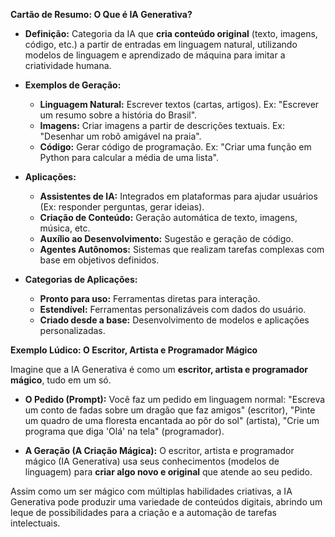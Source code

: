 **Cartão de Resumo: O Que é IA Generativa?**

* **Definição:** Categoria da IA que **cria conteúdo original** (texto, imagens, código, etc.) a partir de entradas em linguagem natural, utilizando modelos de linguagem e aprendizado de máquina para imitar a criatividade humana.

* **Exemplos de Geração:**
    * **Linguagem Natural:** Escrever textos (cartas, artigos). Ex: "Escrever um resumo sobre a história do Brasil".
    * **Imagens:** Criar imagens a partir de descrições textuais. Ex: "Desenhar um robô amigável na praia".
    * **Código:** Gerar código de programação. Ex: "Criar uma função em Python para calcular a média de uma lista".

* **Aplicações:**
    * **Assistentes de IA:** Integrados em plataformas para ajudar usuários (Ex: responder perguntas, gerar ideias).
    * **Criação de Conteúdo:** Geração automática de texto, imagens, música, etc.
    * **Auxílio ao Desenvolvimento:** Sugestão e geração de código.
    * **Agentes Autônomos:** Sistemas que realizam tarefas complexas com base em objetivos definidos.

* **Categorias de Aplicações:**
    * **Pronto para uso:** Ferramentas diretas para interação.
    * **Estendível:** Ferramentas personalizáveis com dados do usuário.
    * **Criado desde a base:** Desenvolvimento de modelos e aplicações personalizadas.

**Exemplo Lúdico: O Escritor, Artista e Programador Mágico**

Imagine que a IA Generativa é como um **escritor, artista e programador mágico**, tudo em um só.

* **O Pedido (Prompt):** Você faz um pedido em linguagem normal: "Escreva um conto de fadas sobre um dragão que faz amigos" (escritor), "Pinte um quadro de uma floresta encantada ao pôr do sol" (artista), "Crie um programa que diga 'Olá' na tela" (programador).

* **A Geração (A Criação Mágica):** O escritor, artista e programador mágico (IA Generativa) usa seus conhecimentos (modelos de linguagem) para **criar algo novo e original** que atende ao seu pedido.

Assim como um ser mágico com múltiplas habilidades criativas, a IA Generativa pode produzir uma variedade de conteúdos digitais, abrindo um leque de possibilidades para a criação e a automação de tarefas intelectuais.